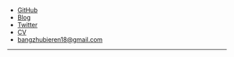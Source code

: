- [GitHub](https://github.com/jananzzzz)
- [Blog](https://jananzzzz.github.io)
- [Twitter](https://twitter.com/fananshi)
- [CV]()
- bangzhubieren18@gmail.com

---
